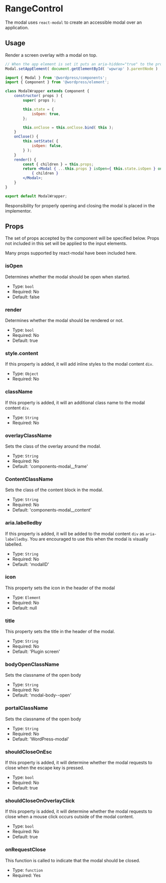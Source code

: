 RangeControl
=======

The modal uses `react-modal` to create an accessible modal over an application.

## Usage

Render a screen overlay with a modal on top.
```js
// When the app element is set it puts an aria-hidden="true" to the provided node.
Modal.setAppElement( document.getElementById( 'wpwrap' ).parentNode )
```
```jsx
import { Modal } from '@wordpress/components';
import { Component } from '@wordpress/element';

class ModalWrapper extends Component {
	constructor( props ) {
		super( props );

		this.state = {
			isOpen: true,
		};

		this.onClose = this.onClose.bind( this );
	}
	onClose() {
		this.setState( {
			isOpen: false,
		} );
	}
	render() {
		const { children } = this.props;
		return <Modal { ...this.props } isOpen={ this.state.isOpen } onRequestClose={ this.onClose } >
			{ children }
		</Modal>;
	}
}

export default ModalWrapper;

```

Responsibility for properly opening and closing the modal is placed in the implementor.

## Props

The set of props accepted by the component will be specified below.
Props not included in this set will be applied to the input elements.

Many props supported by react-modal have been included here. 

### isOpen

Determines whether the modal should be open when started. 

- Type: `bool`
- Required: No
- Default: false

### render

Determines whether the modal should be rendered or not.

- Type: `bool`
- Required: No
- Default: true

### style.content

If this property is added, it will add inline styles to the modal content `div`.

- Type: `Object`
- Required: No

### className

If this property is added, it will an additional class name to the modal content `div`.

- Type: `String`
- Required: No

### overlayClassName

Sets the class of the overlay around the modal.

- Type: `String`
- Required: No
- Default: 'components-modal__frame'

### ContentClassName

Sets the class of the content block in the modal.

- Type: `String`
- Required: No
- Default: 'components-modal__content'

### aria.labelledby

If this property is added, it will be added to the modal content `div` as `aria-labelledby`.
You are encouraged to use this when the modal is visually labelled.

- Type: `String`
- Required: No
- Default: 'modalID'

### icon

This property sets the icon in the header of the modal

- Type: `Element`
- Required: No
- Default: null
 
### title

This property sets the title in the header of the modal.

- Type: `String`
- Required: No
- Default: 'Plugin screen'

### bodyOpenClassName

Sets the classname of the open body

- Type: `String`
- Required: No
- Default: 'modal-body--open'

### portalClassName

Sets the classname of the open body

- Type: `String`
- Required: No
- Default: 'WordPress-modal'

### shouldCloseOnEsc

If this property is added, it will determine whether the modal requests to close when the escape key is pressed. 

- Type: `bool`
- Required: No
- Default: true

### shouldCloseOnOverlayClick

If this property is added, it will determine whether the modal requests to close when a mouse click occurs outside of the modal content.

- Type: `bool`
- Required: No
- Default: true

### onRequestClose

This function is called to indicate that the modal should be closed.

- Type: `function`
- Required: Yes